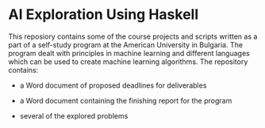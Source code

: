 # AI Exploration Using Haskell

This reposiory contains some of the course projects and scripts written as a part of a self-study program at the American University in Bulgaria. 
The program dealt with principles in machine learning and different languages which can be used to create machine learning algorithms. 
The repository contains:

- a Word document of proposed deadlines for deliverables

- a Word document containing the finishing report for the program

- several of the explored problems
